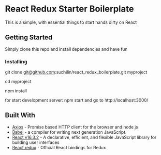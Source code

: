 # React Redux Starter Boilerplate

This is a simple, with essential things to start hands dirty on React

## Getting Started

Simply clone this repo and install dependencies and have fun

### Installing

git clone git@github.com:suchilin/react_redux_boilerplate.git myproject

cd myproject

npm install

for start development server:
npm start
and go to
http://localhost:3000/


## Built With

* [Axios](https://github.com/axios/axios) - Promise based HTTP client for the browser and node.js
* [Babel](https://github.com/babel/babel) - a compiler for writing next generation JavaScript.
* [React v16.3.2](https://github.com/facebook/react) - A declarative, efficient, and flexible JavaScript library for building user interfaces
* [React redux](https://github.com/reduxjs/react-redux) -  Official React bindings for Redux
